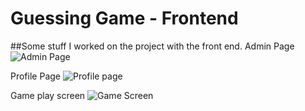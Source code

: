 # Guessing Game - Frontend

##Some stuff I worked on the project with the front end.
Admin Page
![Admin Page](https://imgur.com/6soGLxE.png)

Profile Page
![Profile page](https://imgur.com/0vW38bk.png)

Game play screen
![Game Screen](https://imgur.com/p6JA36Z.png)
